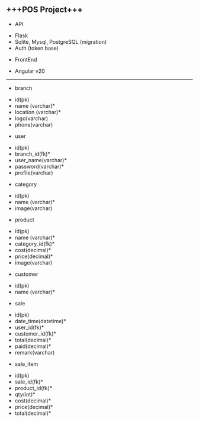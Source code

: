 +++POS Project+++
------------------
+ API
 - Flask
 - Sqlite, Mysql, PostgreSQL (migration)
 - Auth (token base)
+ FrontEnd
 - Angular v20
------------------
+ branch
 - id(pk)
 - name (varchar)*
 - location (varchar)*
 - logo(varchar)
 - phone(varchar)
+ user
 - id(pk)
 - branch_id(fk)*
 - user_name(varchar)*
 - password(varchar)*
 - profile(varchar)
+ category
 - id(pk)
 - name (varchar)* 
 - image(varchar)
+ product
 - id(pk)
 - name (varchar)* 
 - category_id(fk)*
 - cost(decimal)*
 - price(decimal)*
 - image(varchar)
+ customer
 - id(pk)
 - name (varchar)* 
+ sale
 - id(pk)
 - date_time(datetime)*
 - user_id(fk)*
 - customer_id(fk)*
 - total(decimal)*
 - paid(decimal)*
 - remark(varchar)
+ sale_item
 - id(pk)
 - sale_id(fk)*
 - product_id(fk)*
 - qty(int)*
 - cost(decimal)*
 - price(decimal)*
 - total(decimal)*